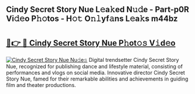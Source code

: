 ## Cindy Secret Story Nue L𝚎a𝚔ed N𝚞𝚍e - Part-p0R Vi𝚍𝚎o P𝚑𝚘tos - H𝚘𝚝 O𝚗𝚕yf𝚊ns L𝚎a𝚔s m44bz

# <h2><a href="http://kf4wiv.oniu.top/?m=Cindy+Secret+Story+Nue">🔗👉 🔴 Cindy Secret Story Nue P𝚑ot𝚘𝚜 V𝚒d𝚎o</a></h2>

[![Cindy Secret Story Nue Nu𝚍e𝚜](https://i.imgur.com/0qMVB7G.gif)](http://kf4wiv.oniu.top/?m=Cindy+Secret+Story+Nue)
Digital trendsetter Cindy Secret Story Nue, recognized for publishing dance and lifestyle material, consisting of performances and vlogs on social media. Innovative director Cindy Secret Story Nue, famed for their remarkable abilities and achievements in guiding film and theater productions.  
